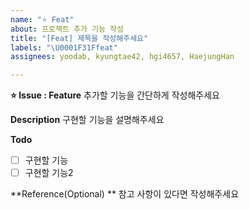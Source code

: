 ```yaml
---
name: "⭐ Feat"
about: 프로젝트 추가 기능 작성
title: "[Feat] 제목을 작성해주세요"
labels: "\U0001F31Ffeat"
assignees: yoodab, kyungtae42, hgi4657, HaejungHan

---
```


**⭐ Issue : Feature**
추가할 기능을 간단하게 작성해주세요

**Description**
구현할 기능을 설명해주세요

**Todo**
- [ ] 구현할 기능
- [ ] 구현할 기능2

**Reference(Optional) **
참고 사항이 있다면 작성해주세요
